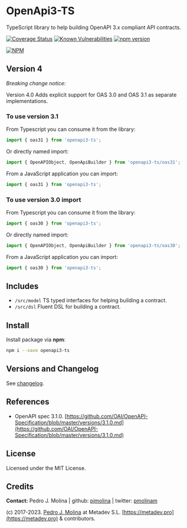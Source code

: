 # OpenApi3-TS

TypeScript library to help building OpenAPI 3.x compliant API contracts.

[![Coverage Status](https://coveralls.io/repos/github/metadevpro/openapi3-ts/badge.svg?branch=master)](https://coveralls.io/github/metadevpro/openapi3-ts?branch=master)
[![Known Vulnerabilities](https://snyk.io/test/github/metadevpro/openapi3-ts/badge.svg?targetFile=package.json)](https://snyk.io/test/github/metadevpro/openapi3-ts?targetFile=package.json)
[![npm version](https://badge.fury.io/js/openapi3-ts.svg)](http://badge.fury.io/js/openapi3-ts)

[![NPM](https://nodei.co/npm/openapi3-ts.png?downloads=true&downloadRank=true&stars=true)](https://nodei.co/npm/openapi3-ts/)

## Version 4

*Breaking change notice:*

Version 4.0 Adds explicit support for OAS 3.0 and OAS 3.1 as separate implementations.

### To use version 3.1

From Typescript you can consume it from the library:

```typescript
import { oas31 } from 'openapi3-ts';
```

Or directly named import:

```typescript
import { OpenAPIObject, OpenApiBuilder } from 'openapi3-ts/oas31';
```

From a JavaScript application you can import:

```javascript
import { oas31 } from 'openapi3-ts';
```

### To use version 3.0 import

From Typescript you can consume it from the library:

```typescript
import { oas30 } from 'openapi3-ts';
```

Or directly named import:

```typescript
import { OpenAPIObject, OpenApiBuilder } from 'openapi3-ts/oas30';
```

From a JavaScript application you can import:

```javascript
import { oas30 } from 'openapi3-ts';
```

## Includes

* `/src/model` TS typed interfaces for helping building a contract.
* `/src/dsl` Fluent DSL for building a contract.

## Install

Install package via **npm**:

```bash
npm i --save openapi3-ts
```

## Versions and Changelog

See [changelog](Changelog.md).

## References

* OpenAPI spec 3.1.0. [https://github.com/OAI/OpenAPI-Specification/blob/master/versions/3.1.0.md](https://github.com/OAI/OpenAPI-Specification/blob/master/versions/3.1.0.md)

## License

Licensed under the MIT License.

## Credits

**Contact:** Pedro J. Molina | github: [pjmolina](https://github.com/pjmolina) | twitter: [pmolinam](https://twitter.com/pmolinam)

(c) 2017-2023. [Pedro J. Molina](http://pjmolina.com) at Metadev S.L. [https://metadev.pro](https://metadev.pro) & contributors.
